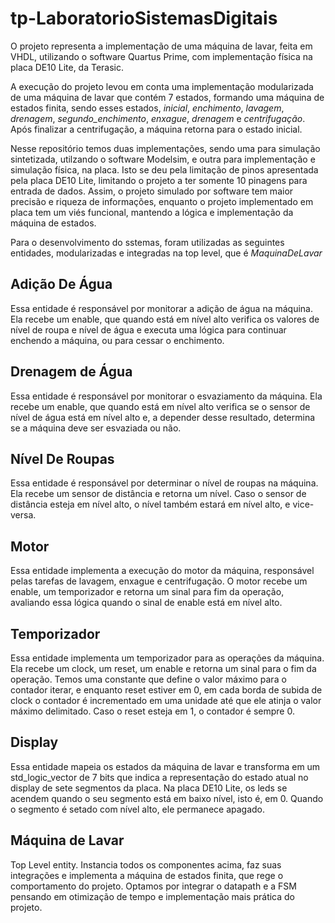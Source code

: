 # tp-LaboratorioSistemasDigitais
O projeto representa a implementação de uma máquina de lavar, feita em VHDL, utilizando o software Quartus Prime, com implementação física na placa DE10 Lite, da Terasic.

A execução do projeto levou em conta uma implementação modularizada de uma máquina de lavar que contém 7 estados, formando uma máquina de estados finita, sendo esses estados, _inicial_, _enchimento_, _lavagem_,
_drenagem_, _segundo_enchimento_, _enxague_, _drenagem_ e _centrifugação_. Após finalizar a centrifugação, a máquina retorna para o estado inicial.

Nesse repositório temos duas implementações, sendo uma para simulação sintetizada, utilzando o software Modelsim, e outra para implementação e simulação física, na placa. Isto se deu pela limitação de pinos
apresentada pela placa DE10 Lite, limitando o projeto a ter somente 10 pinagens para entrada de dados. Assim, o projeto simulado por software tem maior precisão e riqueza de informações, enquanto o projeto 
implementado em placa tem um viés funcional, mantendo a lógica e implementação da máquina de estados.

Para o desenvolvimento do sstemas, foram utilizadas as seguintes entidades, modularizadas e integradas na top level, que é _MaquinaDeLavar_

## Adição De Água
Essa entidade é responsável por monitorar a adição de água na máquina. Ela recebe um enable, que quando está em nível alto verifica os valores de nível de roupa e nível de água e executa uma lógica para
continuar enchendo a máquina, ou para cessar o enchimento.

## Drenagem de Água
Essa entidade é responsável por monitorar o esvaziamento da máquina. Ela recebe um enable, que quando está em nível alto verifica se o sensor de nível de água está em nível alto e, a depender desse resultado,
determina se a máquina deve ser esvaziada ou não.

## Nível De Roupas
Essa entidade é responsável por determinar o nível de roupas na máquina. Ela recebe um sensor de distância e retorna um nível. Caso o sensor de distância esteja em nível alto, o nível também estará em nível alto,
e vice-versa.

## Motor
Essa entidade implementa a execução do motor da máquina, responsável pelas tarefas de lavagem, enxague e centrifugação. O motor recebe um enable, um temporizador e retorna um sinal para fim da operação, avaliando
essa lógica quando o sinal de enable está em nível alto.

## Temporizador
Essa entidade implementa um temporizador para as operações da máquina. Ela recebe um clock, um reset, um enable e retorna um sinal para o fim da operação. Temos uma constante que define o valor máximo para o contador iterar, e enquanto reset estiver em 0, em cada borda de subida de clock o contador é incrementado em uma unidade até que ele atinja o valor máximo delimitado. Caso o reset esteja em 1, o contador é sempre 0.

## Display
Essa entidade mapeia os estados da máquina de lavar e transforma em um std_logic_vector de 7 bits que indica a representação do estado atual no display de sete segmentos da placa. Na placa DE10 Lite, os leds 
se acendem quando o seu segmento está em baixo nível, isto é, em 0. Quando o segmento é setado com nível alto, ele permanece apagado.

## Máquina de Lavar
Top Level entity. Instancia todos os componentes acima, faz suas integrações e implementa a máquina de estados finita, que rege o comportamento do projeto. Optamos por integrar o datapath e a FSM pensando em 
otimização de tempo e implementação mais prática do projeto.
